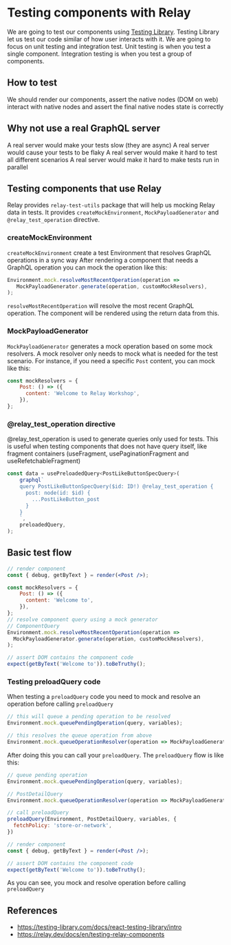 # Testing components with Relay

We are going to test our components using [Testing Library](https://testing-library.com/).
Testing Library let us test our code similar of how user interacts with it.
We are going to focus on unit testing and integration test.
Unit testing is when you test a single component.
Integration testing is when you test a group of components.

## How to test
We should render our components, 
assert the native nodes (DOM on web)
interact with native nodes
and assert the final native nodes state is correctly

## Why not use a real GraphQL server
A real server would make your tests slow (they are async)
A real server would cause your tests to be flaky
A real server would make it hard to test all different scenarios
A real server would make it hard to make tests run in parallel

## Testing components that use Relay
Relay provides `relay-test-utils` package that will help us mocking Relay data in tests.
It provides `createMockEnvironment`, `MockPayloadGenerator` and `@relay_test_operation` directive.

### createMockEnvironment
`createMockEnvironment` create a test Environment that resolves GraphQL operations in a sync way
After rendering a component that needs a GraphQL operation you can mock the operation like this:

```jsx
Environment.mock.resolveMostRecentOperation(operation =>
   MockPayloadGenerator.generate(operation, customMockResolvers),
);
```

`resolveMostRecentOperation` will resolve the most recent GraphQL operation.
The component will be rendered using the return data from this.

### MockPayloadGenerator
`MockPayloadGenerator` generates a mock operation based on some mock resolvers.
A mock resolver only needs to mock what is needed for the test scenario.
For instance, if you need a specific `Post` content, you can mock like this:
```jsx
const mockResolvers = {
    Post: () => ({
      content: 'Welcome to Relay Workshop',
    }),
};
```

### @relay_test_operation directive
@relay_test_operation is used to generate queries only used for tests.
This is useful when testing components that does not have query itself,
like fragment containers (useFragment, usePaginationFragment and useRefetchableFragment)   

```jsx
const data = usePreloadedQuery<PostLikeButtonSpecQuery>(
    graphql`
    query PostLikeButtonSpecQuery($id: ID!) @relay_test_operation {
      post: node(id: $id) {
        ...PostLikeButton_post
      }
    }
    `,
    preloadedQuery,
);
```

## Basic test flow
```jsx
// render component
const { debug, getByText } = render(<Post />);

const mockResolvers = {
    Post: () => ({
      content: 'Welcome to',
    }),
};
// resolve component query using a mock generator
// ComponentQuery
Environment.mock.resolveMostRecentOperation(operation =>
  MockPayloadGenerator.generate(operation, customMockResolvers),
);

// assert DOM contains the component code
expect(getByText('Welcome to')).toBeTruthy();
```

### Testing preloadQuery code
When testing a `preloadQuery` code you need to mock and resolve an operation before calling `preloadQuery`

```jsx
// this will queue a pending operation to be resolved
Environment.mock.queuePendingOperation(query, variables);

// this resolves the queue operation from above
Environment.mock.queueOperationResolver(operation => MockPayloadGenerator.generate(operation, customMockResolvers));
```

After doing this you can call your `preloadQuery`.
The `preloadQuery` flow is like this:

```jsx
// queue pending operation
Environment.mock.queuePendingOperation(query, variables);

// PostDetailQuery
Environment.mock.queueOperationResolver(operation => MockPayloadGenerator.generate(operation, customMockResolvers));

// call preloadQuery
preloadQuery(Environment, PostDetailQuery, variables, {
  fetchPolicy: 'store-or-network',
})

// render component
const { debug, getByText } = render(<Post />);

// assert DOM contains the component code
expect(getByText('Welcome to')).toBeTruthy();
```

As you can see, you mock and resolve operation before calling `preloadQuery`

## References

- https://testing-library.com/docs/react-testing-library/intro
- https://relay.dev/docs/en/testing-relay-components
